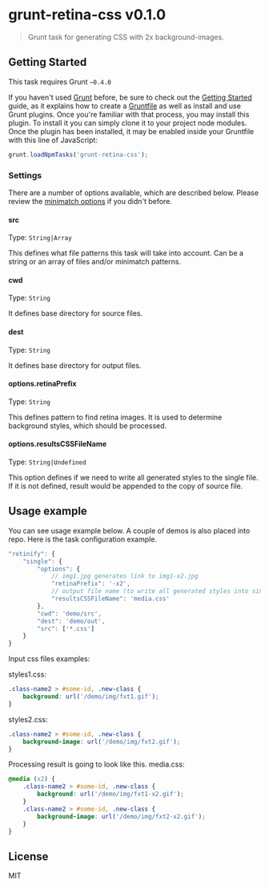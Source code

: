 # grunt-retina-css v0.1.0 

> Grunt task for generating CSS with 2x background-images.

## Getting Started
This task requires Grunt `~0.4.0`

If you haven't used [Grunt](http://gruntjs.com/) before, be sure to check out the [Getting Started](http://gruntjs.com/getting-started) guide, as it explains how to create a [Gruntfile](http://gruntjs.com/sample-gruntfile) as well as install and use Grunt plugins. Once you're familiar with that process, you may install this plugin. To install it you can simply clone it to your project node modules. 
Once the plugin has been installed, it may be enabled inside your Gruntfile with this line of JavaScript:

```js
grunt.loadNpmTasks('grunt-retina-css');
```
### Settings

There are a number of options available, which are described below. Please review the [minimatch options](https://github.com/isaacs/minimatch#options) if you didn't before.

#### src
Type: `String|Array`

This defines what file patterns this task will take into account. Can be a string or an array of files and/or minimatch patterns.

#### cwd
Type: `String`

It defines base directory for source files.

#### dest

Type: `String`

It defines base directory for output files.

#### options.retinaPrefix
Type: `String`

This defines pattern to find retina images. It is used to determine background styles, which should be processed.

#### options.resultsCSSFileName
Type: `String|Undefined`

This option defines if we need to write all generated styles to the single file. If it is not defined, result would be appended to the copy of source file.

## Usage example

You can see usage example below. A couple of demos is also placed into repo.
Here is the task configuration example.

```javascript
"retinify": {
    "single": {
        "options": {
            // img1.jpg generates link to img1-x2.jpg
            "retinaPrefix": '-x2',
            // output file name (to write all generated styles into single file)
            "resultsCSSFileName": 'media.css' 
        },
        "cwd": 'demo/src',
        "dest": 'demo/out',
        "src": ['*.css']
    }
}
```
Input css files examples:

styles1.css:

```css
.class-name2 > #some-id, .new-class {
    background: url('/demo/img/fxt1.gif');
}
```

styles2.css:

```css
.class-name2 > #some-id, .new-class {
    background-image: url('/demo/img/fxt2.gif');
}
```

Processing result is going to look like this.
media.css:

```css
@media (x2) {
    .class-name2 > #some-id, .new-class {
        background: url('/demo/img/fxt1-x2.gif');
    }
    .class-name2 > #some-id, .new-class {
        background-image: url('/demo/img/fxt2-x2.gif');
    }
}
```

## License

MIT
